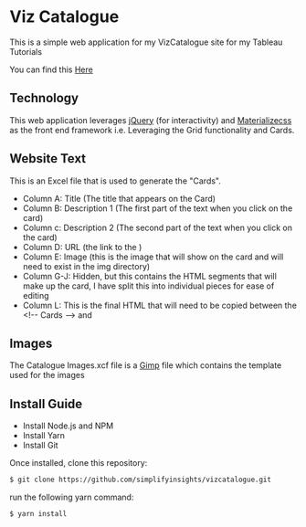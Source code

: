 # Viz Catalogue

This is a simple web application for my VizCatalogue site for my Tableau Tutorials

You can find this [Here](https://tabcat.toanhoang.com)

## Technology

This web application leverages [jQuery](https://jquery.com) (for interactivity) and [Materializecss](https://materializecss.com) as the front end framework i.e. Leveraging the Grid functionality and Cards.

## Website Text

This is an Excel file that is used to generate the "Cards".

- Column A: Title (The title that appears on the Card)
- Column B: Description 1 (The first part of the text when you click on the card)
- Column c: Description 2 (The second part of the text when you click on the card)
- Column D: URL (the link to the )
- Column E: Image (this is the image that will show on the card and will need to exist in the img directory)
- Column G-J: Hidden, but this contains the HTML segments that will make up the card, I have split this into individual pieces for ease of editing 
- Column L: This is the final HTML that will need to be copied between the \<!-- Cards --> and <!-- End of Cards -->

## Images

The Catalogue Images.xcf file is a [Gimp](https://www.gimp.org/) file which contains the template used for the images

## Install Guide

- Install Node.js and NPM
- Install Yarn
- Install Git

Once installed, clone this repository:

```sh
$ git clone https://github.com/simplifyinsights/vizcatalogue.git
```
run the following yarn command:
```sh
$ yarn install
```
